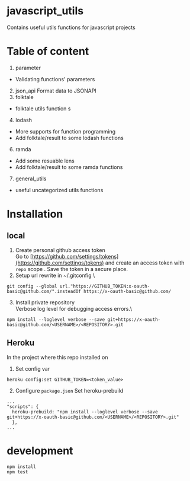 
# javascript_utils
Contains useful utils functions for javascript projects
# Table of content
1. parameter
- Validating functions' parameters
2. json_api 
Format data to JSONAPI 
3. folktale 
- folktale utils function s
4. lodash 
-  More supports for function programming
 - Add folktale/result to some lodash functions
6. ramda 
-  Add some resuable lens
 - Add folktale/result to some ramda functions
7. general_utils
- useful uncategorized utils functions
# Installation
## local
1. Create personal github access token \
Go to [https://github.com/settings/tokens](https://github.com/settings/tokens) and create an access token with `repo` scope . Save the token in a secure place.
2.  Setup url rewrite in ~/.gitconfig \
```
git config --global url."https://GITHUB_TOKEN:x-oauth-basic@github.com/".insteadOf https://x-oauth-basic@github.com/
```
3. Install private repository \
Verbose log level for debugging access errors.\
```
npm install --loglevel verbose --save git+https://x-oauth-basic@github.com/<USERNAME>/<REPOSITORY>.git
```
## Heroku
In the project where this repo installed on
1. Set config var
```
heroku config:set GITHUB_TOKEN=<token_value>
```
2. Configure `package.json`
Set heroku-prebuild
```
...
"scripts": {
  heroku-prebuild: "npm install --loglevel verbose --save git+https://x-oauth-basic@github.com/<USERNAME>/<REPOSITORY>.git"
  }, 
...
  ```

# development
```
npm install
npm test
```
